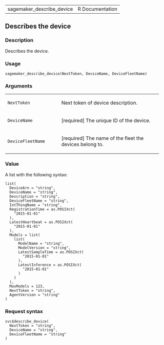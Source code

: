 <table style="width: 100%;">
<tbody>
<tr class="odd">
<td>sagemaker_describe_device</td>
<td style="text-align: right;">R Documentation</td>
</tr>
</tbody>
</table>

## Describes the device

### Description

Describes the device.

### Usage

    sagemaker_describe_device(NextToken, DeviceName, DeviceFleetName)

### Arguments

<table>
<colgroup>
<col style="width: 35%" />
<col style="width: 65%" />
</colgroup>
<tbody>
<tr class="odd">
<td><code
id="sagemaker_describe_device_:_NextToken">NextToken</code></td>
<td><p>Next token of device description.</p></td>
</tr>
<tr class="even">
<td><code
id="sagemaker_describe_device_:_DeviceName">DeviceName</code></td>
<td><p>[required] The unique ID of the device.</p></td>
</tr>
<tr class="odd">
<td><code
id="sagemaker_describe_device_:_DeviceFleetName">DeviceFleetName</code></td>
<td><p>[required] The name of the fleet the devices belong to.</p></td>
</tr>
</tbody>
</table>

### Value

A list with the following syntax:

    list(
      DeviceArn = "string",
      DeviceName = "string",
      Description = "string",
      DeviceFleetName = "string",
      IotThingName = "string",
      RegistrationTime = as.POSIXct(
        "2015-01-01"
      ),
      LatestHeartbeat = as.POSIXct(
        "2015-01-01"
      ),
      Models = list(
        list(
          ModelName = "string",
          ModelVersion = "string",
          LatestSampleTime = as.POSIXct(
            "2015-01-01"
          ),
          LatestInference = as.POSIXct(
            "2015-01-01"
          )
        )
      ),
      MaxModels = 123,
      NextToken = "string",
      AgentVersion = "string"
    )

### Request syntax

    svc$describe_device(
      NextToken = "string",
      DeviceName = "string",
      DeviceFleetName = "string"
    )
